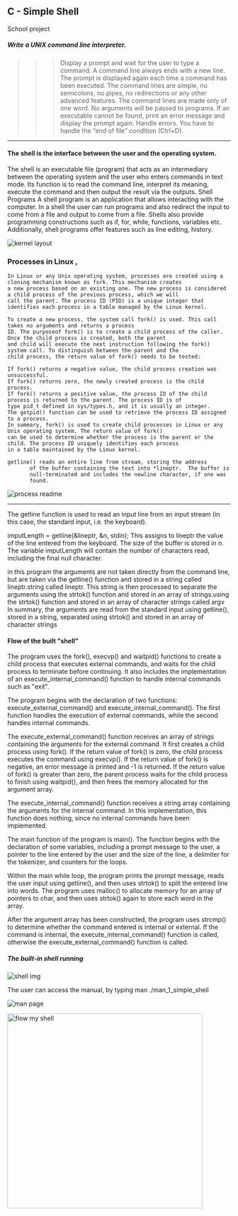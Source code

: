 ## C - Simple Shell		


School project 
##### Write a UNIX command line interpreter.


>>> Display a prompt and wait for the user to type a command. A command line always ends with a new line.
The prompt is displayed again each time a command has been executed.
The command lines are simple, no semicolons, no pipes, no redirections or any other advanced features.
The command lines are made only of one word. No arguments will be passed to programs.
If an executable cannot be found, print an error message and display the prompt again.
Handle errors.
You have to handle the “end of file” condition (Ctrl+D). 
-----------------------------------------------------------------------------------------------------------

#### The shell is the interface between the user and the operating system.

The shell is an executable file (program) that acts as an intermediary between the operating system and the user who enters
commands in text mode.
Its function is to read the command line, interpret its meaning, execute the command and then output the result via the outputs.
Shell Programs
A shell program is an application that allows interacting with the computer. In a shell the user 
can run programs and also redirect the input to come from a file and output to come from a 
file. Shells also provide programming constructions such as if, for, while, functions, variables 
etc. Additionally, shell programs offer features such as line editing, history.

![kernel layout](https://user-images.githubusercontent.com/124454895/234965806-232ecab7-9666-468d-8de1-029d39bed253.png)



### Processes in Linux ,
~~~
In Linux or any Unix operating system, processes are created using a cloning mechanism known as fork. This mechanism creates
a new process based on an existing one. The new process is considered a child process of the previous process, which we will
call the parent. The process ID (PID) is a unique integer that identifies each process in a table managed by the Linux kernel.

To create a new process, the system call fork() is used. This call takes no arguments and returns a process 
ID. The purposeof fork() is to create a child process of the caller. Once the child process is created, both the parent
and child will execute the next instruction following the fork() system call. To distinguish between the parent and the 
child process, the return value of fork() needs to be tested:

If fork() returns a negative value, the child process creation was unsuccessful.
If fork() returns zero, the newly created process is the child process.
If fork() returns a positive value, the process ID of the child process is returned to the parent. The process ID is of
type pid_t defined in sys/types.h, and it is usually an integer.
The getpid() function can be used to retrieve the process ID assigned to a process.
In summary, fork() is used to create child processes in Linux or any Unix operating system. The return value of fork() 
can be used to determine whether the process is the parent or the child. The process ID uniquely identifies each process
in a table maintained by the Linux kernel.

getline() reads an entire line from stream, storing the address
       of the buffer containing the text into *lineptr.  The buffer is
       null-terminated and includes the newline character, if one was
       found.
  ~~~
  
  
  ![process readme](https://user-images.githubusercontent.com/124454895/234963916-7dba232f-8948-4be6-90ce-3b2b2d8e7f76.png)

  ------------------------------------------------------------------------------------------------------------------------------
  
  The getline function is used to read an input line from an input stream (in this case, the standard input, i.e. the keyboard).
  
imputLength = getline(&lineptr, &n, stdin);
This assigns to lineptr the value of the line entered from the keyboard. The size of the buffer is stored in n.
 The variable imputLength will contain the number of characters read, including the final null character.

 in this program the arguments are not taken directly from the command line, but are taken via the getline() function and stored in a string 
 called lineptr.string called lineptr. This string is then processed to separate the arguments using the strtok() function and stored 
 in an array of strings.using the strtok() function and stored in an array of character strings called argv
 In summary, the arguments are read from the standard input using getline(), stored in a string, separated using strtok()
 and stored in an array of character strings


 #### Flow of the built "shell"
The program uses the fork(), execvp() and waitpid() functions to create a child process that executes external commands,
and waits for the child process to terminate before continuing. It also includes the implementation of an execute_internal_command() function to
handle internal commands such as "exit".


The program begins with the declaration of two functions: execute_external_command() and execute_internal_command(). The first function handles 
the execution of external commands, while the second handles internal commands.

The execute_external_command() function receives an array of strings containing the arguments for the external command. It first creates a child process using fork(). 
If the return value of fork() is zero, the child process executes the command using execvp(). If the return value of fork() is negative, an error message is printed 
and -1 is returned. If the return value of fork() is greater than zero, the parent process waits for the child process to finish using waitpid(), and then frees the
memory allocated for the argument array.

The execute_internal_command() function receives a string array containing the arguments for the internal command. In this implementation, this function does nothing, 
since no internal commands have been implemented.

The main function of the program is main(). The function begins with the declaration of some variables, including a prompt message to the user, a pointer 
to the line entered by the user and the size of the line, a delimiter for the tokenizer, and counters for the loops.

Within the main while loop, the program prints the prompt message, reads the user input using getline(), and then uses strtok() to split the entered line into words. 
The program uses malloc() to allocate memory for an array of pointers to char, and then uses strtok() again to store each word in the array.

After the argument array has been constructed, the program uses strcmp() to determine whether the command entered is internal or external. If the command is internal,
the execute_internal_command() function is called, otherwise the execute_external_command() function is called.


##### The built-in shell running

![shell img](https://user-images.githubusercontent.com/124454895/235386846-78bfac85-7faf-41c0-a811-626f7e230a1c.PNG)



The user can access the manual, by typing
man ./man_1_simple_shell


![man page](https://user-images.githubusercontent.com/124454895/235386814-ec5ad05e-5e39-4c20-b5e1-f44d6ab07bfe.PNG)




<img width="440" alt="flow my shell" src="https://user-images.githubusercontent.com/124454895/235257036-40a8e350-7a85-4d7d-8a3d-79d8a6850189.png">

		  

